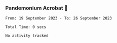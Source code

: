 ### Pandemonium Acrobat 🤸

<!--START_SECTION:waka-->

```all_time
From: 19 September 2023 - To: 26 September 2023

Total Time: 0 secs

No activity tracked
```

<!--END_SECTION:waka-->
